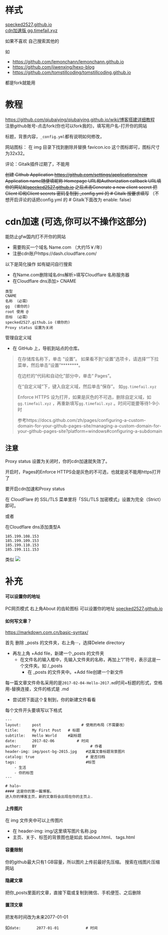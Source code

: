 
# 样式
[specked2527.github.io](http://specked2527.github.io/)  
[cdn加速版  gg.timefail.xyz](https://gg.timefail.xyz/)  

如果不喜欢 自己搜索其他的 

如 
* https://github.com/lemonchann/lemonchann.github.io
* https://github.com/jiwenxing/hexo-blog
* https://github.com/tomstillcoding/tomstillcoding.github.io
  
都是fork就能用  

# 教程
https://github.com/qiubaiying/qiubaiying.github.io/wiki/博客搭建详细教程  
注册github账号-点击fork(你也可以fork我的)，填写用户名-打开你的网站

标题，背景内容，`_config.yml`都有说明如何修改，

网站图标：
在 img 目录下找到删除并替换 favicon.ico 这个图标即可，图标尺寸为32x32。

评论：Gitalk插件过期了，不能用

~~创建 Github Application https://github.com/settings/applications/new~~
~~Application name随便填昵称
Homepage URL和Authorization callback URL填你的网站如[specked2527.github.io](https://github.com/specked2527/specked2527.github.io)
之后点击Generate a new client secret 把Client ID和Client secrets 密码复制到 _config.yml 的 # Gitalk 按要求填写~~ 
（不想开启评论的话把config.yml 的 # Gitalk下面改为 enable: false）

# cdn加速 (可选,你可以不操作这部分)
能防止gfw国内打不开你的网站
* 需要购买一个域名 Name.com （大约15￥/年）
* 注册cdn账户https://dash.cloudflare.com/

以下是简化操作 如有疑问自行搜索
  * 在Name.com删除域名dns解析>填写Cloudflare 名称服务器
  * 在Cloudflare dns添加>
    CNAME
```
类型
CNAME
名称 （必需）
gg  (填你的)
root 使用 @
目标 （必需）
specked2527.github.io (填你的)
Proxy status 设置为关闭 
```

管理自定义域
* 在 GitHub 上，导航到站点的仓库。

> 在存储库名称下，单击 “设置”。 如果看不到“设置”选项卡，请选择“”下拉菜单，然后单击“设置”********。
>
> 在边栏的“代码和自动化”部分中，单击“ Pages”。
>
> 在“自定义域”下，键入自定义域，然后单击“保存”。 如`gg.timefail.xyz`
> 
> Enforce HTTPS 设为打开，如果是灰色的不可选，删除自定义域，如`gg.timefail.xyz` ，再重新填写`gg.timefail.xyz` 。时间可能要等待1-9小时
> 
> 参考https://docs.github.com/zh/pages/configuring-a-custom-domain-for-your-github-pages-site/managing-a-custom-domain-for-your-github-pages-site?platform=windows#configuring-a-subdomain
 
## 注意
Proxy status 设置为关闭时，你的cdn加速就失效了。

开启时，Pages的Enforce HTTPS会是灰色的不可选，也就是说不能用https打开了

要开启cdn加速和Proxy status 

在 CloudFlare 的 SSL/TLS 菜单里将「SSL/TLS 加密模式」设置为完全（Strict）即可。

或者

在Cloudflare dns添加类型A
```
185.199.108.153
185.199.109.153
185.199.110.153
185.199.111.153
```
类似
![](https://github.com/specked2527/specked2527.github.io/blob/master/20200418102632865.png)
# 补充
#### 可以设置你的地址
PC网页模式 右上角About 的齿轮图标  可以设置你的地址 [specked2527.github.io](https://specked2527.github.io/)  

#### 如何写文章？
https://markdown.com.cn/basic-syntax/ 

首先
删除 _posts 的文件夹，右上角···，选择Delete directory
* 再左上角 +Add file，新建一个_posts 的文件夹
  * 在文件名的输入框中，先输入文件夹的名称，再加上”/”符号，表示这是一个文件夹。如 /_posts
    * 在 _posts 的文件夹中。+Add file创建一个新文件
    
每一篇文章文件命名采用的是`2017-02-04-Hello-2017.md`时间+标题的形式，空格用-替换连接，文件的格式是 .md
* 尝试把下面这个复制到，你的新建文件看看

每个文件开头要填写以下格式
```
---
layout:     post   				  # 使用的布局（不需要改）
title:      My First Post 	# 标题 
subtitle:   Hello World     #副标题
date:       2017-02-06 			# 时间
author:     BY 						  # 作者
header-img: img/post-bg-2015.jpg 	#这篇文章标题背景图片
catalog: true 						# 是否归档
tags:								#标签
    - 生活
    - 你的标签
---

# halo~
#### 这是你的第一篇博客。
进入你的博客主页，新的文章将会出现在你的主页上.
```
#### 上传图片
在 img 文件夹中可以上传图片
* 在 header-img: img/这里填写图片名称.jpg 
* 主页、关于、标签的背景图也是如此 如about.html、 tags.html
#### 容量限制  
你的github最大只有1 GB容量，所以图片上传前最好先压缩。
搜索在线图片压缩网站
#### 隐藏文章
把你_posts里面的文章，直接下载或复制到微信、手机便签、之后删除
#### 置顶文章
把发布时间改为未来2077-01-01

如`date:       2077-01-01 			# 时间`

